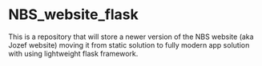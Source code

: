 # NBS_website_flask
This is a repository that will store a newer version of the NBS website (aka Jozef website) moving it from static solution to fully modern app solution with using lightweight flask framework. 
